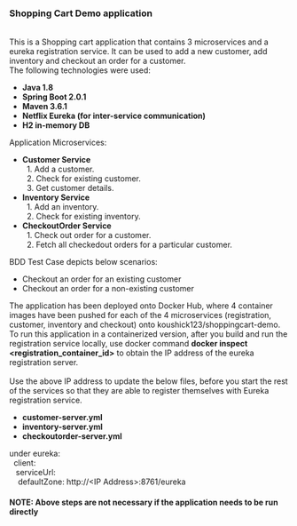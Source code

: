 <h3>Shopping Cart Demo application</h3>
<br>
This is a Shopping cart application that contains 3 microservices and a eureka registration service. It can be used to add a new customer, add inventory and checkout an order for a customer.
<br>
The following technologies were used:
<ul>
  <li><b>Java 1.8</b></li>
  <li><b>Spring Boot 2.0.1</b></li>
  <li><b>Maven 3.6.1</b></li>
  <li><b>Netflix Eureka (for inter-service communication)</b></li>
  <li><b>H2 in-memory DB</b></li>
</ul>
Application Microservices:<br>
<ul>
  <li><b>Customer Service</b><br>&nbsp;&nbsp;1. Add a customer.<br>&nbsp;&nbsp;2. Check for existing customer.<br>&nbsp;&nbsp;3. Get customer details.</li>
  <li><b>Inventory Service</b><br>&nbsp;&nbsp;1. Add an inventory.<br>&nbsp;&nbsp;2. Check for existing inventory.</li>
  <li><b>CheckoutOrder Service</b><br>&nbsp;&nbsp;1. Check out order for a customer.<br>&nbsp;&nbsp;2. Fetch all checkedout orders for a particular customer.</li>
</ul>
BDD Test Case depicts below scenarios:<br>
<ul>
  <li>Checkout an order for an existing customer</li>
  <li>Checkout an order for a non-existing customer</li>
</ul>
The application has been deployed onto Docker Hub, where 4 container images have been pushed for each of the 4 microservices (registration, customer, inventory and checkout) onto koushick123/shoppingcart-demo. <br>To run this application in a containerized version, after you build and run the registration service locally, use docker command <b>docker inspect &lt;registration_container_id&gt;</b> to obtain the IP address of the eureka registration server.<br>
<br>Use the above IP address to update the below files, before you start the rest of the services so that they are able to register themselves with Eureka registration service.<br>
<ul>
  <li><b>customer-server.yml</b></li>
  <li><b>inventory-server.yml</b></li>
  <li><b>checkoutorder-server.yml</b></li>
</ul>
under eureka:<br>
&nbsp;  client:<br>
&nbsp;&nbsp;    serviceUrl:<br>
&nbsp;&nbsp;&nbsp;      defaultZone: http://&lt;IP Address&gt;:8761/eureka
<br>
<h4><b>NOTE: Above steps are not necessary if the application needs to be run directly</b></h4>
